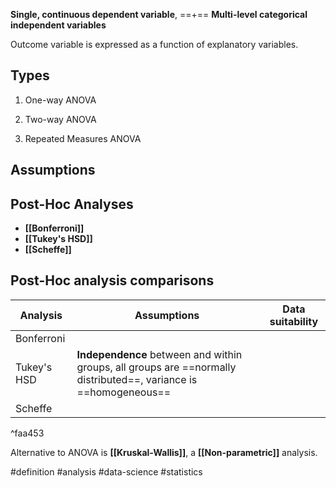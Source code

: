 **Single, continuous dependent variable**,
==+==
**Multi-level categorical independent variables**

Outcome variable is expressed as a function of explanatory variables.

## Types
1. One-way ANOVA

2. Two-way ANOVA

3. Repeated Measures ANOVA


## Assumptions


## Post-Hoc Analyses

- **[[Bonferroni]]**
- **[[Tukey's HSD]]**
- **[[Scheffe]]**

## Post-Hoc analysis comparisons

| Analysis    | Assumptions                                                                                                      | Data suitability |
| ----------- | ---------------------------------------------------------------------------------------------------------------- | ---------------- |
| Bonferroni  |                                                                                                                  |                  |
| Tukey's HSD | **Independence** between and within groups, all groups are ==normally distributed==, variance is ==homogeneous== |                  |
| Scheffe     |                                                                                                                  |                  |
^faa453

Alternative to ANOVA is **[[Kruskal-Wallis]]**, a **[[Non-parametric]]** analysis.

#definition #analysis #data-science #statistics 
